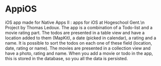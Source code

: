 # AppiOS
iOS app made for Native Apps II : apps for iOS at Hogeschool Gent.\n
Project by Thomas Ledoux.
The app is a combination of a Todo-list and a movie rating part.
The todos are presented in a table view and have a location added to them (MapKit), a date (picked in calendar), a rating and a name.
It is possible to sort the todos on each one of these field (location, date, rating or name).
The movies are presented in a collection view and have a photo, rating and name.
When you add a movie or todo in the app, this is stored in the database, so you all the data is persisted. 
